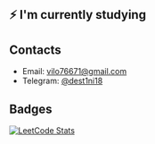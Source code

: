 ## ⚡ I'm currently studying

## Contacts
* Email: [vilo76671@gmail.com](mailto:vilo76671@gmail.com)
* Telegram: [@dest1ni18](https://t.me/dest1ni18)

## Badges
[![LeetCode Stats](https://leetcode.card.workers.dev/kaziamov?theme=dark&font=source_code_pro&extension=null)](https://leetcode.com/Dest1ni/)



